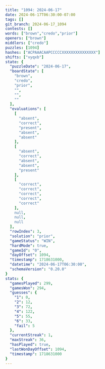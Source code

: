 ```yaml
---
title: "1094: 2024-06-17"
date: 2024-06-17T06:30:00-07:00
tags: []
git_branch: 2024-06-17_1094
contests: []
words: ["brown","credo","prior"]
openers: ["brown"]
middlers: ["credo"]
puzzles: [1094]
hashes: ["ACPAAACAAPCCCCCXXXXXXXXXXXXXXX"]
shifts: ["vyqxb"]
state: {
  "puzzleDate": "2024-06-17",
  "boardState": [
    "brown",
    "credo",
    "prior",
    "",
    "",
    ""
  ],
  "evaluations": [
    [
      "absent",
      "correct",
      "present",
      "absent",
      "absent"
    ],
    [
      "absent",
      "correct",
      "absent",
      "absent",
      "present"
    ],
    [
      "correct",
      "correct",
      "correct",
      "correct",
      "correct"
    ],
    null,
    null,
    null
  ],
  "rowIndex": 3,
  "solution": "prior",
  "gameStatus": "WIN",
  "hardMode": true,
  "gameId": "0",
  "dayOffset": 1094,
  "timestamp": 1718631000,
  "datetime": "2024-06-17T06:30:00",
  "schemaVersion": "0.20.0"
}
stats: {
  "gamesPlayed": 299,
  "gamesWon": 294,
  "guesses": {
    "1": 0,
    "2": 12,
    "3": 72,
    "4": 122,
    "5": 55,
    "6": 33,
    "fail": 5
  },
  "currentStreak": 1,
  "maxStreak": 36,
  "hasPlayed": true,
  "lastWonDayOffset": 1094,
  "timestamp": 1718631000
}
---
```

<!-- more -->
